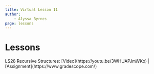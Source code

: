 ```yaml
---
title: Virtual Lesson 11
author:
    - Alyssa Byrnes
page: lessons
---
```


# Lessons
<div class="box link-page m-2 p-4">

<div class="plan Class"><span class="kind">LS28 </span>
<span class="title">Recursive Structures:</span>
[Video](https://youtu.be/3WHUAPJmWKo) | [Assignment](https://www.gradescope.com/)
</div>

</div>

